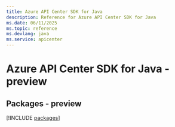 ```yaml
---
title: Azure API Center SDK for Java
description: Reference for Azure API Center SDK for Java
ms.date: 06/11/2025
ms.topic: reference
ms.devlang: java
ms.service: apicenter
---
```

# Azure API Center SDK for Java - preview
## Packages - preview
[!INCLUDE [packages](api-center-index.md)]